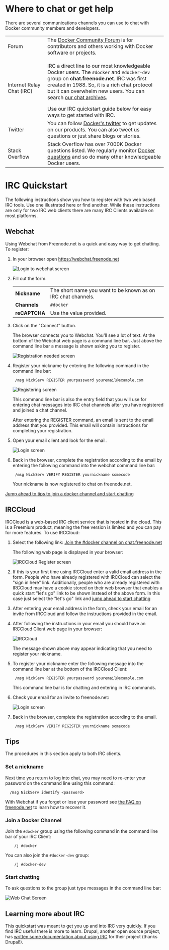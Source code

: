 <!--[metadata]>
+++
title = "Where to chat or get help"
description = "Describes Docker's communication channels"
keywords = ["IRC, Google group, Twitter, blog,  Stackoverflow"]
[menu.main]
parent = "mn_oss_contrib"
weight=3
+++
<![end-metadata]-->

<style type="text/css">
/* @TODO add 'no-zebra' table-style to the docs-base stylesheet */
/* Table without "zebra" striping */
.content-body table.no-zebra tr {
  background-color: transparent;
}
</style>

# Where to chat or get help

There are several communications channels you can use to chat with Docker
community members and developers.

<table>
  <col width="25%">
  <col width="75%">
    <tr>
    <td>Forum</td>
    <td>
      The <a href="https://forums.docker.com/"
      target="_blank">Docker Community Forum</a> is for contributors and others working with Docker software or projects.
    </td>
  </tr>
  <tr>
    <td>Internet Relay Chat (IRC)</th>
    <td>
      <p>
        IRC a direct line to our most knowledgeable Docker users.
        The <code>#docker</code> and <code>#docker-dev</code> group on
        <strong>chat.freenode.net</strong>. IRC was first created in 1988.
        So, it is a rich chat protocol but it can overwhelm new users. You can search
        <a href="https://botbot.me/freenode/docker/#" target="_blank">our chat archives</a>.
      </p>
      Use our IRC quickstart guide below for easy ways to get started with IRC.
    </td>
  </tr>
  <tr>
    <td>Twitter</td>
    <td>
      You can follow <a href="https://twitter.com/docker/" target="_blank">Docker's twitter</a>
      to get updates on our products. You can also tweet us questions or just
      share blogs or stories.
    </td>
  </tr>
  <tr>
    <td>Stack Overflow</td>
    <td>
      Stack Overflow has over 7000K Docker questions listed. We regularly
      monitor <a href="http://stackoverflow.com/search?tab=newest&q=docker" target="_blank">Docker questions</a>
      and so do many other knowledgeable Docker users.
    </td>
  </tr>
</table>


# IRC Quickstart

The following instructions show you how to register with two web based IRC
tools. Use one illustrated here or find another. While these instructions are
only for two IRC web clients there are many IRC Clients available on most
platforms.

## Webchat

Using Webchat from Freenode.net is a quick and easy way to get chatting. To
register:

1. In your browser open <a href="https://webchat.freenode.net" target="_blank">https://webchat.freenode.net</a>

    ![Login to webchat screen](images/irc_connect.png)

2. Fill out the form.

    <table class="no-zebra" style="width: auto">
      <tr>
        <td><b>Nickname</b></td>
        <td>The short name you want to be known as on IRC chat channels.</td>
      </tr>
      <tr>
        <td><b>Channels</b></td>
        <td><code>#docker</code></td>
      </tr>
      <tr>
        <td><b>reCAPTCHA</b></td>
        <td>Use the value provided.</td>
      </tr>
    </table>

3. Click on the "Connect" button.

    The browser connects you to Webchat. You'll see a lot of text. At the bottom of
    the Webchat web page is a command line bar. Just above the command line bar
    a message is shown asking you to register.

    ![Registration needed screen](images/irc_after_login.png)

4. Register your nickname by entering the following command in the
command line bar:

        /msg NickServ REGISTER yourpassword youremail@example.com

    ![Registering screen](images/register_nic.png)

    This command line bar is also the entry field that you will use for entering
    chat messages into IRC chat channels after you have registered and joined a
    chat channel.

    After entering the REGISTER command, an email is sent to the email address
    that you provided. This email will contain instructions for completing
    your registration.

5. Open your email client and look for the email.

    ![Login screen](images/register_email.png)

6. Back in the browser, complete the registration according to the email
by entering the following command into the webchat command line bar:

        /msg NickServ VERIFY REGISTER yournickname somecode

    Your nickname is now registered to chat on freenode.net.

[Jump ahead to tips to join a docker channel and start chatting](#tips)  

## IRCCloud

IRCCloud is a web-based IRC client service that is hosted in the cloud. This is
a Freemium product, meaning the free version is limited and you can pay for more
features. To use IRCCloud:

1. Select the following link:
  <a href="https://www.irccloud.com/invite?channel=%23docker&amp;hostname=chat.freenode.net&amp;port=6697" target="_blank">Join the #docker channel on chat.freenode.net</a>

    The following web page is displayed in your browser:

    ![IRCCloud Register screen](images/irccloud-join.png)

2. If this is your first time using IRCCloud enter a valid email address in the
form. People who have already registered with IRCCloud can select the "sign in
here" link. Additionally, people who are already registered with IRCCloud may
have a cookie stored on their web browser that enables a quick start "let's go"
link to be shown instead of the above form. In this case just select the
"let's go" link and [jump ahead to start chatting](#start-chatting)

3. After entering your email address in the form, check your email for an invite
from IRCCloud and follow the instructions provided in the email.

4. After following the instructions in your email you should have an IRCCloud
Client web page in your browser:

    ![IRCCloud](images/irccloud-register-nick.png)

    The message shown above may appear indicating that you need to register your
    nickname.

5. To register your nickname enter the following message into the command line bar
at the bottom of the IRCCloud Client:

        /msg NickServ REGISTER yourpassword youremail@example.com

    This command line bar is for chatting and entering in IRC commands.

6. Check your email for an invite to freenode.net:

    ![Login screen](images/register_email.png)

7. Back in the browser, complete the registration according to the email.

        /msg NickServ VERIFY REGISTER yournickname somecode

## Tips

The procedures in this section apply to both IRC clients.

### Set a nickname

Next time you return to log into chat, you may need to re-enter your password
on the command line using this command:

      /msg NickServ identify <password>

With Webchat if you forget or lose your password see <a
href="https://freenode.net/faq.shtml#sendpass" target="_blank">the FAQ on
freenode.net</a> to learn how to recover it.

### Join a Docker Channel

Join the `#docker` group using the following command in the command line bar of
your IRC Client:

        /j #docker

You can also join the `#docker-dev` group:

        /j #docker-dev

### Start chatting

To ask questions to the group just type messages in the command line bar:

  ![Web Chat Screen](images/irc_chat.png)

## Learning more about IRC

This quickstart was meant to get you up and into IRC very quickly. If you find
IRC useful there is more to learn. Drupal, another open source project,
has <a href="https://www.drupal.org/irc/setting-up" target="_blank">
written some documentation about using IRC</a> for their project
(thanks Drupal!).
